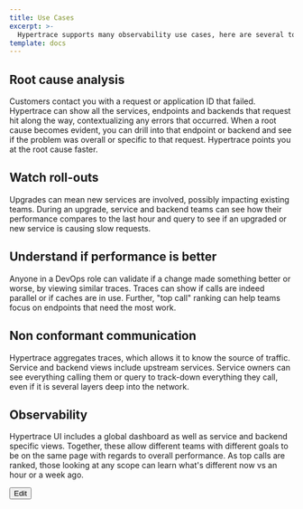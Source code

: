 ```yaml
---
title: Use Cases
excerpt: >-
  Hypertrace supports many observability use cases, here are several to consider.
template: docs
---
```

## Root cause analysis
Customers contact you with a request or application ID that failed. Hypertrace
can show all the services, endpoints and backends that request hit along the
way, contextualizing any errors that occurred. When a root cause becomes
evident, you can drill into that endpoint or backend and see if the problem was
overall or specific to that request. Hypertrace points you at the root cause
faster.

## Watch roll-outs
Upgrades can mean new services are involved, possibly impacting existing teams.
During an upgrade, service and backend teams can see how their performance
compares to the last hour and query to see if an upgraded or new service is
causing slow requests.

## Understand if performance is better
Anyone in a DevOps role can validate if a change made something better or worse,
by viewing similar traces. Traces can show if calls are indeed parallel or if
caches are in use. Further, "top call" ranking can help teams focus on endpoints
that need the most work.

## Non conformant communication
Hypertrace aggregates traces, which allows it to know the source of traffic.
Service and backend views include upstream services. Service owners can see
everything calling them or query to track-down everything they call, even if it
is several layers deep into the network.

## Observability
Hypertrace UI includes a global dashboard as well as service and backend
specific views. Together, these allow different teams with different goals to be
on the same page with regards to overall performance. As top calls are ranked,
those looking at any scope can learn what's different now vs an hour or a week
ago.


<a href="https://github.com/hypertrace/hypertrace-docs-website/tree/master/src/pages/docs/use-cases/index.md">
<button type="button">Edit</button></a>



